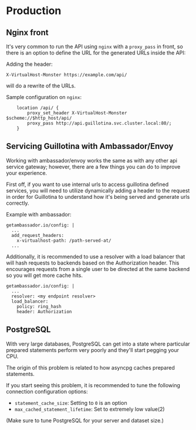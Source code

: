 # Production

## Nginx front

It's very common to run the API using `nginx` with a `proxy_pass` in front,
so there is an option to define the URL for the generated URLs inside the API:

Adding the header:

```
X-VirtualHost-Monster https://example.com/api/
```

will do a rewrite of the URLs.

Sample configuration on `nginx`:

```
    location /api/ {
        proxy_set_header X-VirtualHost-Monster $scheme://$http_host/api/
        proxy_pass http://api.guillotina.svc.cluster.local:80/;
    }
```


## Servicing Guillotina with Ambassador/Envoy

Working with ambassador/envoy works the same as with any other api service gateway; however,
there are a few things you can do to improve your experience.

First off, if you want to use internal urls to access guillotina defined services,
you will need to utilize dynamically adding a header to the request in order
for Guillotina to understand how it's being served and generate urls correctly.

Example with ambassador:

```
getambassador.io/config: |
  ...
  add_request_headers:
    x-virtualhost-path: /path-served-at/
  ...
```

Additionally, it is recommended to use a resolver with a load balancer that will
hash requests to backends based on the Authorization header. This encourages
requests from a single user to be directed at the same backend so you will get
more cache hits.

```
getambassador.io/config: |
  ...
  resolver: <my endpoint resolver>
  load_balancer:
    policy: ring_hash
    header: Authorization
```


## PostgreSQL

With very large databases, PostgreSQL can get into a state where particular
prepared statements perform very poorly and they'll start pegging your CPU.

The origin of this problem is related to how asyncpg caches prepared statements.

If you start seeing this problem, it is recommended to tune the following
connection configuration options:

- `statement_cache_size`: Setting to `0` is an option
- `max_cached_statement_lifetime`: Set to extremely low value(2)


(Make sure to tune PostgreSQL for your server and dataset size.)
